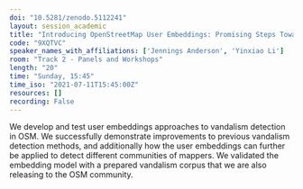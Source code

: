 ```yaml
---
doi: "10.5281/zenodo.5112241"
layout: session_academic
title: "Introducing OpenStreetMap User Embeddings: Promising Steps Toward Automated Vandalism and Community Detection"
code: "9XQTVC"
speaker_names_with_affiliations: ['Jennings Anderson', 'Yinxiao Li']
room: "Track 2 - Panels and Workshops"
length: "20"
time: "Sunday, 15:45"
time_iso: "2021-07-11T15:45:00Z"
resources: []
recording: False
---
```

We develop and test user embeddings approaches to vandalism detection in OSM. We successfully demonstrate improvements to previous vandalism detection methods, and additionally how the user embeddings can further be applied to detect different communities of mappers.  We validated the embedding model with a prepared vandalism corpus that we are also releasing to the OSM community.
